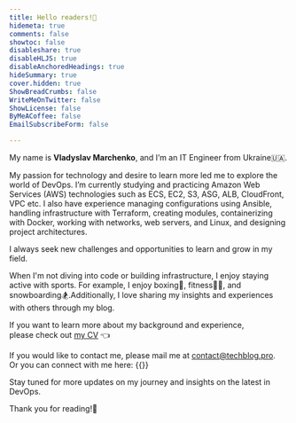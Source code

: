 ```yaml
---
title: Hello readers!👋
hidemeta: true
comments: false
showtoc: false
disableshare: true
disableHLJS: true
disableAnchoredHeadings: true
hideSummary: true
cover.hidden: true
ShowBreadCrumbs: false
WriteMeOnTwitter: false
ShowLicense: false
ByMeACoffee: false
EmailSubscribeForm: false

---
```

My name is **Vladyslav Marchenko**, and I’m an IT Engineer from Ukraine🇺🇦.

My passion for technology and desire to learn more led me to explore the world of DevOps. I’m currently studying and practicing Amazon Web Services (AWS) technologies such as ECS, EC2, S3, ASG, ALB, CloudFront, VPC etc. I also have experience managing configurations using Ansible, handling infrastructure with Terraform, creating modules, containerizing with Docker, working with networks, web servers, and Linux, and designing project architectures.

I always seek new challenges and opportunities to learn and grow in my field.

When I'm not diving into code or building infrastructure, I enjoy staying active with sports. For example, I enjoy boxing🥊, fitness🏋️‍♂️, and snowboarding🏂.Additionally, I love sharing my insights and experiences with others through my blog.

If you want to learn more about my background and experience,\
please check out [my CV](/cv.md) 👈

If you would like to contact me,  please mail me at [contact@techblog.pro](mailto:contact@techblog.pro).\
Or you can connect with me here:
{{<social-profiles>}}


Stay tuned for more updates on my journey and insights on the latest in DevOps.

Thank you for reading!🤩



